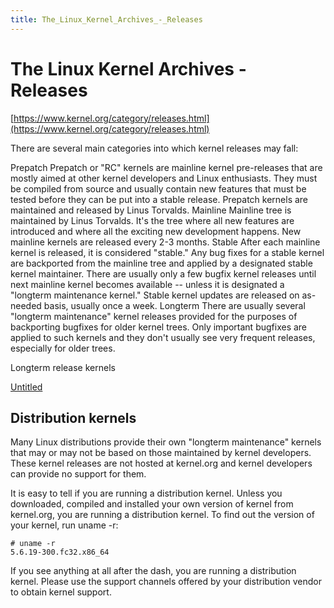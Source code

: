 ```yaml
---
title: The_Linux_Kernel_Archives_-_Releases
---
```


# The Linux Kernel Archives - Releases

[https://www.kernel.org/category/releases.html](https://www.kernel.org/category/releases.html)

There are several main categories into which kernel releases may fall:

Prepatch Prepatch or "RC" kernels are mainline kernel pre-releases that are mostly aimed at other kernel developers and Linux enthusiasts. They must be compiled from source and usually contain new features that must be tested before they can be put into a stable release. Prepatch kernels are maintained and released by Linus Torvalds. Mainline Mainline tree is maintained by Linus Torvalds. It's the tree where all new features are introduced and where all the exciting new development happens. New mainline kernels are released every 2-3 months. Stable After each mainline kernel is released, it is considered "stable." Any bug fixes for a stable kernel are backported from the mainline tree and applied by a designated stable kernel maintainer. There are usually only a few bugfix kernel releases until next mainline kernel becomes available -- unless it is designated a "longterm maintenance kernel." Stable kernel updates are released on as-needed basis, usually once a week. Longterm There are usually several "longterm maintenance" kernel releases provided for the purposes of backporting bugfixes for older kernel trees. Only important bugfixes are applied to such kernels and they don't usually see very frequent releases, especially for older trees.

Longterm release kernels

[Untitled](The%20Linux%20Kernel%20Archives%20-%20Releases/Untitled%20Database%2002a2963f239d4771af109f1a4a1e2242.csv)

## Distribution kernels

Many Linux distributions provide their own "longterm maintenance" kernels that may or may not be based on those maintained by kernel developers. These kernel releases are not hosted at kernel.org and kernel developers can provide no support for them.

It is easy to tell if you are running a distribution kernel. Unless you downloaded, compiled and installed your own version of kernel from kernel.org, you are running a distribution kernel. To find out the version of your kernel, run uname -r:

```
# uname -r
5.6.19-300.fc32.x86_64

```

If you see anything at all after the dash, you are running a distribution kernel. Please use the support channels offered by your distribution vendor to obtain kernel support.